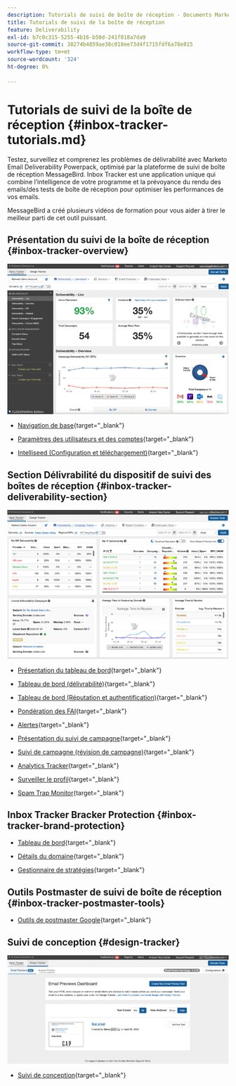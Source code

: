 ```yaml
---
description: Tutorials de suivi de boîte de réception - Documents Marketo - Documentation du produit
title: Tutorials de suivi de la boîte de réception
feature: Deliverability
exl-id: b7c0c315-5255-4b16-b50d-241f018a7da9
source-git-commit: 38274b4859ae38c018ee73d4f1715fdf6a78e815
workflow-type: tm+mt
source-wordcount: '324'
ht-degree: 0%

---
```


# Tutorials de suivi de la boîte de réception {#inbox-tracker-tutorials.md}

Testez, surveillez et comprenez les problèmes de délivrabilité avec Marketo Email Deliverability Powerpack, optimisé par la plateforme de suivi de boîte de réception MessageBird. Inbox Tracker est une application unique qui combine l’intelligence de votre programme et la prévoyance du rendu des emails/des tests de boîte de réception pour optimiser les performances de vos emails.

MessageBird a créé plusieurs vidéos de formation pour vous aider à tirer le meilleur parti de cet outil puissant.

## Présentation du suivi de la boîte de réception {#inbox-tracker-overview}

![](assets/inbox-tracker-tutorials-1.png)

* [Navigation de base](https://veed.io/view/263a0e5e-3b0c-40a4-98a7-945fe28173a1){target="_blank"}

* [Paramètres des utilisateurs et des comptes](https://veed.io/view/dae8007a-89b4-4a2a-b666-0e9b12706866){target="_blank"}

* [Intelliseed (Configuration et téléchargement)](https://veed.io/view/8b9e398e-21c9-49dc-a133-e1d8eb8ba03d){target="_blank"}

## Section Délivrabilité du dispositif de suivi des boîtes de réception {#inbox-tracker-deliverability-section}

![](assets/inbox-tracker-tutorials-2.png)

* [Présentation du tableau de bord](https://veed.io/view/2d1084f3-b4b4-440b-9977-a3cc3b885bb9){target="_blank"}

* [Tableau de bord (délivrabilité)](https://veed.io/view/f5dc2e22-3ed1-4024-b6c5-bf346adcc07d){target="_blank"}

* [Tableau de bord (Réputation et authentification)](https://veed.io/view/ec237f9d-7923-4ddc-8a58-15d58774d382){target="_blank"}

* [Pondération des FAI](https://veed.io/view/bec80e1d-66f2-462c-8470-60610c8a07f7){target="_blank"}

* [Alertes](https://veed.io/view/1d968a33-e565-4cd2-b25f-53cca61b4823){target="_blank"}

* [Présentation du suivi de campagne](https://veed.io/view/8c92bdc5-4131-498c-a450-a518f2e91b17){target="_blank"}

* [Suivi de campagne (révision de campagne)](https://veed.io/view/9c8e18a4-5d9e-495c-ad92-83309f40314a){target="_blank"}

* [Analytics Tracker](https://veed.io/view/b458f788-07e1-4553-b743-2d469a356ba2){target="_blank"}

* [Surveiller le profil](https://veed.io/view/6ca38d3f-df46-4707-a6cb-dde0fbad470b){target="_blank"}

* [Spam Trap Monitor](https://veed.io/view/ce488da2-1688-4584-9c26-27baa9c8ed19){target="_blank"}

## Inbox Tracker Bracker Protection {#inbox-tracker-brand-protection}

* [Tableau de bord](https://veed.io/view/287b425f-2ec8-470b-b993-a654b92b759d){target="_blank"}

* [Détails du domaine](https://veed.io/view/cb8a4f53-8008-483b-841a-b0878b8bf17b){target="_blank"}

* [Gestionnaire de stratégies](https://veed.io/view/1036967c-0f77-4fd6-8c40-71553bceef3d){target="_blank"}

## Outils Postmaster de suivi de boîte de réception {#inbox-tracker-postmaster-tools}

* [Outils de postmaster Google](https://veed.io/view/7c89c0d8-ead2-46ad-9709-7509d043442a){target="_blank"}

## Suivi de conception {#design-tracker}

![](assets/inbox-tracker-tutorials-3.png)

* [Suivi de conception](https://veed.io/view/3efe7959-d835-4a00-948c-93e4a0394871){target="_blank"}
